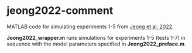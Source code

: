 # jeong2022-comment
 
MATLAB code for simulating experiments 1-5 from [Jeong et al. 2022](https://www.science.org/doi/10.1126/science.abq6740).

**Jeong2022_wrapper.m** runs simulations for experiments 1-5 (tests 1-7) in sequence with the model parameters specified in **Jeong2022_preface.m**.
